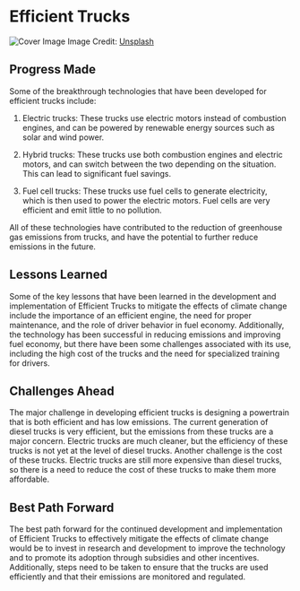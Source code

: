 # Efficient Trucks

![Cover Image](https://images.unsplash.com/photo-1575997945931-3c57bce69943?crop=entropy&cs=tinysrgb&fit=max&fm=jpg&ixid=Mnw0NDM1NTZ8MHwxfHNlYXJjaHwxfHxFZmZpY2llbnQlMjBUcnVja3N8ZW58MHx8fHwxNjgzMDQ5MDE3&ixlib=rb-4.0.3&q=80&w=1080)
Image Credit: [Unsplash](https://unsplash.com/es/@museumsvictoria)

## Progress Made

Some of the breakthrough technologies that have been developed for efficient trucks include:

1. Electric trucks: These trucks use electric motors instead of combustion engines, and can be powered by renewable energy sources such as solar and wind power.

2. Hybrid trucks: These trucks use both combustion engines and electric motors, and can switch between the two depending on the situation. This can lead to significant fuel savings.

3. Fuel cell trucks: These trucks use fuel cells to generate electricity, which is then used to power the electric motors. Fuel cells are very efficient and emit little to no pollution.

All of these technologies have contributed to the reduction of greenhouse gas emissions from trucks, and have the potential to further reduce emissions in the future.

## Lessons Learned

Some of the key lessons that have been learned in the development and implementation of Efficient Trucks to mitigate the effects of climate change include the importance of an efficient engine, the need for proper maintenance, and the role of driver behavior in fuel economy. Additionally, the technology has been successful in reducing emissions and improving fuel economy, but there have been some challenges associated with its use, including the high cost of the trucks and the need for specialized training for drivers.

## Challenges Ahead

The major challenge in developing efficient trucks is designing a powertrain that is both efficient and has low emissions. The current generation of diesel trucks is very efficient, but the emissions from these trucks are a major concern. Electric trucks are much cleaner, but the efficiency of these trucks is not yet at the level of diesel trucks. Another challenge is the cost of these trucks. Electric trucks are still more expensive than diesel trucks, so there is a need to reduce the cost of these trucks to make them more affordable.

## Best Path Forward

The best path forward for the continued development and implementation of Efficient Trucks to effectively mitigate the effects of climate change would be to invest in research and development to improve the technology and to promote its adoption through subsidies and other incentives. Additionally, steps need to be taken to ensure that the trucks are used efficiently and that their emissions are monitored and regulated.
